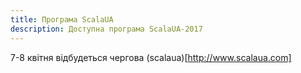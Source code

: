 ```yaml
---
title: Програма ScalaUA
description: Доступна програма ScalaUA-2017
---
```


 7-8 квітня відбудеться чергова (scalaua)[http://www.scalaua.com]

